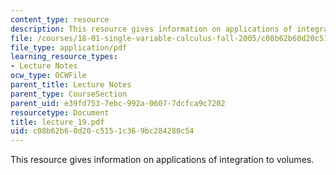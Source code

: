```yaml
---
content_type: resource
description: This resource gives information on applications of integration to volumes.
file: /courses/18-01-single-variable-calculus-fall-2005/c08b62b60d20c5151c369bc284280c54_lecture_19.pdf
file_type: application/pdf
learning_resource_types:
- Lecture Notes
ocw_type: OCWFile
parent_title: Lecture Notes
parent_type: CourseSection
parent_uid: e39fd753-7ebc-992a-0607-7dcfca9c7202
resourcetype: Document
title: lecture_19.pdf
uid: c08b62b6-0d20-c515-1c36-9bc284280c54
---
```

This resource gives information on applications of integration to volumes.


